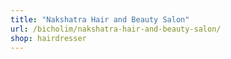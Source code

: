 ```yaml
---
title: "Nakshatra Hair and Beauty Salon"
url: /bicholim/nakshatra-hair-and-beauty-salon/
shop: hairdresser
---
```

